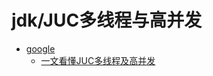 # jdk/JUC多线程与高并发

- [google](https://www.google.com.hk/search?q=JUC多线程与高并发)
  - [一文看懂JUC多线程及高并发](https://juejin.cn/post/6844904190704091149)